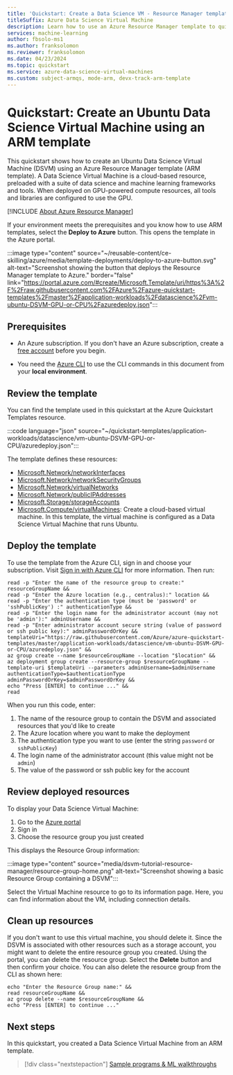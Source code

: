 ```yaml
---
title: 'Quickstart: Create a Data Science VM - Resource Manager template'
titleSuffix: Azure Data Science Virtual Machine
description: Learn how to use an Azure Resource Manager template to quickly deploy a Data Science Virtual Machine
services: machine-learning
author: fbsolo-ms1 
ms.author: franksolomon 
ms.reviewer: franksolomon
ms.date: 04/23/2024
ms.topic: quickstart
ms.service: azure-data-science-virtual-machines
ms.custom: subject-armqs, mode-arm, devx-track-arm-template
---
```


# Quickstart: Create an Ubuntu Data Science Virtual Machine using an ARM template

This quickstart shows how to create an Ubuntu Data Science Virtual Machine (DSVM) using an Azure Resource Manager template (ARM template). A Data Science Virtual Machine is a cloud-based resource, preloaded with a suite of data science and machine learning frameworks and tools. When deployed on GPU-powered compute resources, all tools and libraries are configured to use the GPU.

[!INCLUDE [About Azure Resource Manager](~/reusable-content/ce-skilling/azure/includes/resource-manager-quickstart-introduction.md)]

If your environment meets the prerequisites and you know how to use ARM templates, select the **Deploy to Azure** button. This opens the template in the Azure portal.

:::image type="content" source="~/reusable-content/ce-skilling/azure/media/template-deployments/deploy-to-azure-button.svg" alt-text="Screenshot showing the button that deploys the Resource Manager template to Azure." border="false" link="https://portal.azure.com/#create/Microsoft.Template/uri/https%3A%2F%2Fraw.githubusercontent.com%2FAzure%2Fazure-quickstart-templates%2Fmaster%2Fapplication-workloads%2Fdatascience%2Fvm-ubuntu-DSVM-GPU-or-CPU%2Fazuredeploy.json":::

## Prerequisites

* An Azure subscription. If you don't have an Azure subscription, create a [free account](https://azure.microsoft.com/free/services/machine-learning/) before you begin.

* You need the [Azure CLI](/cli/azure/install-azure-cli) to use the CLI commands in this document from your **local environment**.

## Review the template

You can find the template used in this quickstart at the Azure Quickstart Templates resource.

:::code language="json" source="~/quickstart-templates/application-workloads/datascience/vm-ubuntu-DSVM-GPU-or-CPU/azuredeploy.json":::

The template defines these resources:

* [Microsoft.Network/networkInterfaces](/azure/templates/microsoft.network/networkinterfaces)
* [Microsoft.Network/networkSecurityGroups](/azure/templates/microsoft.network/networksecuritygroups)
* [Microsoft.Network/virtualNetworks](/azure/templates/microsoft.network/virtualnetworks)
* [Microsoft.Network/publicIPAddresses](/azure/templates/microsoft.network/publicipaddresses)
* [Microsoft.Storage/storageAccounts](/azure/templates/microsoft.storage/storageaccounts)
* [Microsoft.Compute/virtualMachines](/azure/templates/microsoft.compute/virtualmachines): Create a cloud-based virtual machine. In this template, the virtual machine is configured as a Data Science Virtual Machine that runs Ubuntu.

## Deploy the template

To use the template from the Azure CLI, sign in and choose your subscription. Visit [Sign in with Azure CLI](/cli/azure/authenticate-azure-cli) for more information. Then run:

```azurecli-interactive
read -p "Enter the name of the resource group to create:" resourceGroupName &&
read -p "Enter the Azure location (e.g., centralus):" location &&
read -p "Enter the authentication type (must be 'password' or 'sshPublicKey') :" authenticationType &&
read -p "Enter the login name for the administrator account (may not be 'admin'):" adminUsername &&
read -p "Enter administrator account secure string (value of password or ssh public key):" adminPasswordOrKey &&
templateUri="https://raw.githubusercontent.com/Azure/azure-quickstart-templates/master/application-workloads/datascience/vm-ubuntu-DSVM-GPU-or-CPU/azuredeploy.json" &&
az group create --name $resourceGroupName --location "$location" &&
az deployment group create --resource-group $resourceGroupName --template-uri $templateUri --parameters adminUsername=$adminUsername authenticationType=$authenticationType adminPasswordOrKey=$adminPasswordOrKey &&
echo "Press [ENTER] to continue ..." &&
read
```

When you run this code, enter:

1. The name of the resource group to contain the DSVM and associated resources that you'd like to create
1. The Azure location where you want to make the deployment
1. The authentication type you want to use (enter the string `password` or `sshPublicKey`)
1. The login name of the administrator account (this value might not be `admin`)
1. The value of the password or ssh public key for the account

## Review deployed resources

To display your Data Science Virtual Machine:

1. Go to the [Azure portal](https://portal.azure.com)
1. Sign in
1. Choose the resource group you just created

This displays the Resource Group information:

:::image type="content" source="media/dsvm-tutorial-resource-manager/resource-group-home.png" alt-text="Screenshot showing a basic Resource Group containing a DSVM":::

Select the Virtual Machine resource to go to its information page. Here, you can find information about the VM, including connection details.

## Clean up resources

If you don't want to use this virtual machine, you should delete it. Since the DSVM is associated with other resources such as a storage account, you might want to delete the entire resource group you created. Using the portal, you can delete the resource group. Select the **Delete** button and then confirm your choice. You can also delete the resource group from the CLI as shown here:

```azurecli-interactive
echo "Enter the Resource Group name:" &&
read resourceGroupName &&
az group delete --name $resourceGroupName &&
echo "Press [ENTER] to continue ..."
```

## Next steps

In this quickstart, you created a Data Science Virtual Machine from an ARM template.

> [!div class="nextstepaction"]
> [Sample programs & ML walkthroughs](dsvm-samples-and-walkthroughs.md)
